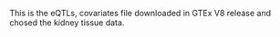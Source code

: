 This is the eQTLs, covariates file downloaded in GTEx V8 release and chosed the kidney tissue data.
